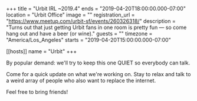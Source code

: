 +++
title = "Urbit IRL ~2019.4"
ends = "2019-04-20T18:00:00.000-07:00"
location = "Urbit Office"
image = ""
registration_url = "https://www.meetup.com/urbit-sf/events/260326318/"
description = "Turns out that just getting Urbit fans in one room is pretty fun — so come hang out and have a beer (or wine)."
guests = ""
timezone = "America/Los_Angeles"
starts = "2019-04-20T15:00:00.000-07:00"

[[hosts]]
name = "Urbit"
+++

By popular demand: we'll try to keep this one QUIET so everybody can talk.

Come for a quick update on what we're working on. Stay to relax and talk to a weird array of people who also want to replace the internet.

Feel free to bring friends!
